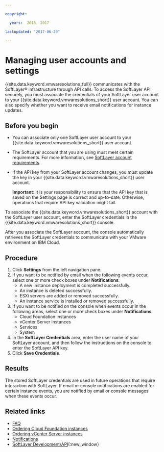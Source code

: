 ```yaml
---

copyright:

  years:  2016, 2017

lastupdated: "2017-06-29"

---
```


# Managing user accounts and settings

{{site.data.keyword.vmwaresolutions_full}} communicates with the SoftLayer® infrastructure through API calls. To access the SoftLayer API securely, you must associate the credentials of your SoftLayer user account to your {{site.data.keyword.vmwaresolutions_short}} user account. You can also specify whether you want to receive email notifications for instance updates.

## Before you begin

* You can associate only one SoftLayer user account to your {{site.data.keyword.vmwaresolutions_short}} user account.
* The SoftLayer account that you are using must meet certain requirements. For more information, see [SoftLayer account requirements](slaccountrequirement.html).
* If the API key from your SoftLayer account changes, you must update the key in your {{site.data.keyword.vmwaresolutions_short}} user account.

   **Important**: It is your responsibility to ensure that the API key that is saved on the Settings page is correct and up-to-date. 
   Otherwise, operations that require API key validation might fail.

To associate the {{site.data.keyword.vmwaresolutions_short}} account with the SoftLayer user account, enter the SoftLayer credentials in the {{site.data.keyword.vmwaresolutions_short}} console.

After you associate the SoftLayer account, the console automatically retrieves the SoftLayer credentials to communicate with your VMware environment on IBM Cloud.

## Procedure

1. Click **Settings** from the left navigation pane.
2. If you want to be notified by email when the following events occur, select one or more check boxes under **Notifications**:
   * A new instance deployment is completed successfully.
   * An instance is deleted successfully.
   * ESXi servers are added or removed successfully.
   * An instance service is installed or removed successfully.
3. If you want to be notified on the console when events occur in the following areas, select one or more check boxes under **Notifications**:
   * Cloud Foundation instances
   * vCenter Server instances
   * Services
   * System
4. In the **SoftLayer Credentials** area, enter the user name of your SoftLayer account, and then follow the instructions on the console 
to enter the SoftLayer API key.
5. Click **Save Credentials**.

## Results

The stored SoftLayer credentials are used in future operations that require interaction with SoftLayer. If email or console notifications are enabled for certain instance events, you are notified by email or console messages when these events occur.

## Related links

* [FAQ](faq.html)
* [Ordering Cloud Foundation instances](../sddc/sd_orderinginstance.html)
* [Ordering vCenter Server instances](../vcenter/vc_orderinginstance.html)
* [Notifications](notifications.html)
* [SoftLayer Development/API](http://knowledgelayer.softlayer.com/topic/developmentapi){:new_window}
